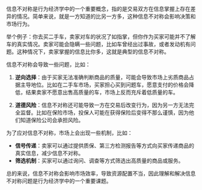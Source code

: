 信息不对称是行为经济学中的一个重要概念，指的是交易双方在信息掌握上存在差异的情况。简单来说，就是一方知道的比另一方多，这种信息不对称会影响决策和市场行为。

举个例子：你去买二手车，卖家对车的状况了如指掌，但你作为买家可能并不了解车的真实情况。卖家可能会隐瞒一些问题，比如车曾经出过事故，或者发动机有问题。这种情况下，卖家掌握的信息比你多，这就是典型的信息不对称。

信息不对称会导致一些问题，比如：

1. **逆向选择**：由于买家无法准确判断商品的质量，可能会导致市场上劣质商品占据主导地位。比如在二手车市场，买家担心买到问题车，愿意支付的价格会降低，结果卖家不愿意出售高质量的车，市场上反而充斥着低质量的车。

2. **道德风险**：信息不对称还可能导致一方在交易后改变行为，因为另一方无法完全监督。比如在保险市场，投保人可能在获得保险后变得不那么谨慎，因为他们知道保险公司会承担风险。

为了应对信息不对称，市场上会出现一些机制，比如：

- **信号传递**：卖家可以通过提供质保、第三方检测报告等方式向买家传递商品的真实信息，减少信息不对称。
- **筛选机制**：买家可以通过询问、调查等方式筛选出高质量的商品或服务。

总的来说，信息不对称会影响市场效率，导致资源配置不当，因此理解和解决信息不对称问题是行为经济学中的一个重要课题。
